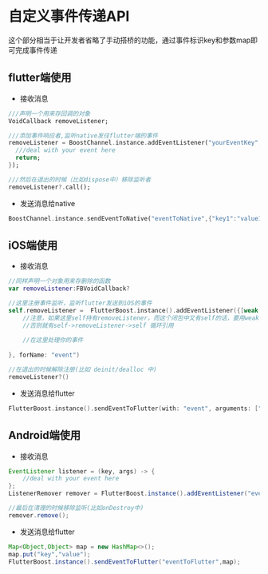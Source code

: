 # 自定义事件传递API

这个部分相当于让开发者省略了手动搭桥的功能，通过事件标识key和参数map即可完成事件传递


## flutter端使用

 - 接收消息
```dart
///声明一个用来存回调的对象
VoidCallback removeListener;

///添加事件响应者,监听native发往flutter端的事件
removeListener = BoostChannel.instance.addEventListener("yourEventKey", (key, arguments) {
  ///deal with your event here
  return;
});

///然后在退出的时候（比如dispose中）移除监听者
removeListener?.call();
```

 - 发送消息给native
```dart
BoostChannel.instance.sendEventToNative("eventToNative",{"key1":"value1"});
```

## iOS端使用

 - 接收消息
```swift
//同样声明一个对象用来存删除的函数
var removeListener:FBVoidCallback?

//这里注册事件监听，监听flutter发送到iOS的事件
self.removeListener =  FlutterBoost.instance().addEventListener({[weak self] key, dic in
    //注意，如果这里self持有removeListener，而这个闭包中又有self的话，要用weak self
    //否则就有self->removeListener->self 循环引用
    
    //在这里处理你的事件
    
}, forName: "event")

//在退出的时候解除注册(比如 deinit/dealloc 中)
removeListener?()
```

- 发送消息给flutter
```swift
FlutterBoost.instance().sendEventToFlutter(with: "event", arguments: ["data":"event from native"])
```

## Android端使用

 - 接收消息

```java
EventListener listener = (key, args) -> {
    //deal with your event here      
};
ListenerRemover remover = FlutterBoost.instance().addEventListener("event", listener);

//最后在清理的时候移除监听(比如onDestroy中)
remover.remove();
```

- 发送消息给flutter
```java
Map<Object,Object> map = new HashMap<>();
map.put("key","value");
FlutterBoost.instance().sendEventToFlutter("eventToFlutter",map);
```